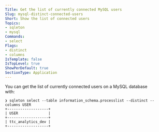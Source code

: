 ```yaml
---
Title: Get the list of currently connected MySQL users
Slug: mysql-distinct-connected-users
Short: Show the list of connected users 
Topics:
- sqleton
- mysql
Commands:
- select
Flags:
- distinct
- columns
IsTemplate: false
IsTopLevel: true
ShowPerDefault: true
SectionType: Application
---
```


You can get the list of currently connected users on a MySQL database with:

``` 
❯ sqleton select --table information_schema.processlist --distinct --columns USER
+-------------------+
| USER              |
+-------------------+
| ttc_analytics_dev |
+-------------------+
```